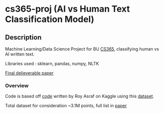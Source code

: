 # cs365-proj (AI vs Human Text Classification Model)

## Description
Machine Learning/Data Science Project for BU <a href="https://www.bu.edu/academics/cas/courses/cas-cs-365/" target="_blank" rel="noopener noreferrer">CS365</a>, classifying human vs AI written text. 

Libraries used : sklearn, pandas, numpy, NLTK

<a href="https://www.bu.edu/academics/cas/courses/cas-cs-365/" target="_blank" rel="noopener noreferrer">Final delieverable paper</a> 
### Overview

Code is based off <a href="https://www.kaggle.com/code/theodorechen/logistic-regression-with-cnn-99-91/" target="_blank" rel="noopener noreferrer">code</a> written by Roy Asraf on Kaggle using this <a href="https://www.kaggle.com/datasets/shanegerami/ai-vs-human-text/code" target="_blank" rel="noopener noreferrer">dataset</a>.

Total dataset for consideration ~3.1M points, full list in <a href="https://www.bu.edu/academics/cas/courses/cas-cs-365/" target="_blank" rel="noopener noreferrer">paper</a>

